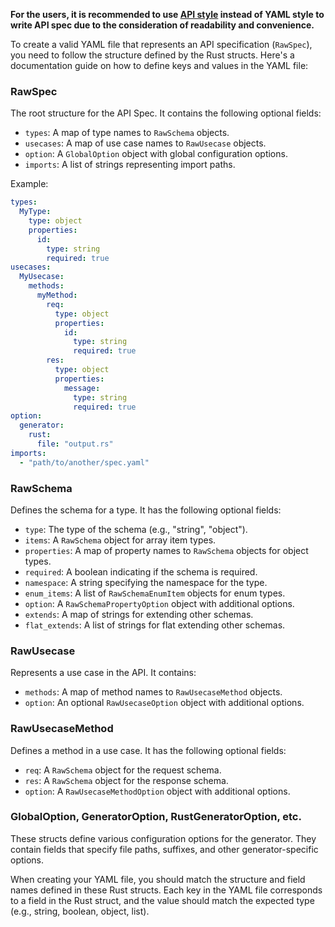**For the users, it is recommended to use [API style](/references/api) instead of YAML style to write API spec due to the consideration of readability and convenience.**

To create a valid YAML file that represents an API specification (`RawSpec`), you need to follow the structure defined by the Rust structs. Here's a documentation guide on how to define keys and values in the YAML file:

### RawSpec

The root structure for the API Spec. It contains the following optional fields:

- `types`: A map of type names to `RawSchema` objects.
- `usecases`: A map of use case names to `RawUsecase` objects.
- `option`: A `GlobalOption` object with global configuration options.
- `imports`: A list of strings representing import paths.

Example:

```yaml
types:
  MyType:
    type: object
    properties:
      id:
        type: string
        required: true
usecases:
  MyUsecase:
    methods:
      myMethod:
        req:
          type: object
          properties:
            id:
              type: string
              required: true
        res:
          type: object
          properties:
            message:
              type: string
              required: true
option:
  generator:
    rust:
      file: "output.rs"
imports:
  - "path/to/another/spec.yaml"
```

### RawSchema

Defines the schema for a type. It has the following optional fields:

- `type`: The type of the schema (e.g., "string", "object").
- `items`: A `RawSchema` object for array item types.
- `properties`: A map of property names to `RawSchema` objects for object types.
- `required`: A boolean indicating if the schema is required.
- `namespace`: A string specifying the namespace for the type.
- `enum_items`: A list of `RawSchemaEnumItem` objects for enum types.
- `option`: A `RawSchemaPropertyOption` object with additional options.
- `extends`: A map of strings for extending other schemas.
- `flat_extends`: A list of strings for flat extending other schemas.

### RawUsecase

Represents a use case in the API. It contains:

- `methods`: A map of method names to `RawUsecaseMethod` objects.
- `option`: An optional `RawUsecaseOption` object with additional options.

### RawUsecaseMethod

Defines a method in a use case. It has the following optional fields:

- `req`: A `RawSchema` object for the request schema.
- `res`: A `RawSchema` object for the response schema.
- `option`: A `RawUsecaseMethodOption` object with additional options.

### GlobalOption, GeneratorOption, RustGeneratorOption, etc.

These structs define various configuration options for the generator. They contain fields that specify file paths, suffixes, and other generator-specific options.

When creating your YAML file, you should match the structure and field names defined in these Rust structs. Each key in the YAML file corresponds to a field in the Rust struct, and the value should match the expected type (e.g., string, boolean, object, list).